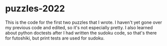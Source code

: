 # puzzles-2022

This is the code for the first two puzzles that I wrote. I haven't yet gone over my previous code and edited, so it's not especially pretty. I also learned about python doctests after I had written the sudoku code, so that's there for futoshiki, but print tests are used for sudoku.
